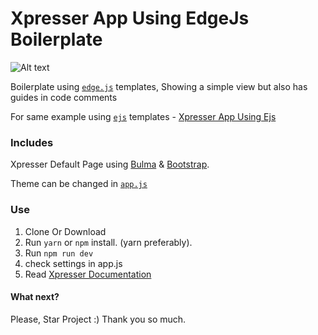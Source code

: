 # Xpresser App Using EdgeJs Boilerplate

![Alt text](https://cdn.jsdelivr.net/npm/xpresser/xpresser-logo-black.png "Xpresser Logo")


Boilerplate using [`edge.js`](https://edge.adonisjs.com) templates, Showing a simple view but also has guides in code comments

For same example using [`ejs`](https://ejs.co) templates - [Xpresser App Using Ejs](https://github.com/xpresserjs/new-app)

### Includes 
Xpresser Default Page using [Bulma](https://bulma.io) & [Bootstrap](https://getbootstrap.com).

Theme can be changed in [`app.js`](./app.js)

### Use
1. Clone Or Download
2. Run `yarn` or `npm` install. (yarn preferably).
3. Run `npm run dev`
4. check settings in app.js
5. Read [Xpresser Documentation](https://xpresserjs.com)



#### What next?
Please, Star Project :)
Thank you so much.
